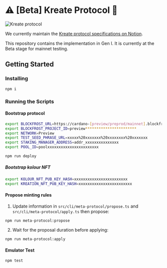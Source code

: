 # :warning: [Beta] Kreate Protocol :construction:

![Kreate protocol](docs/protocol.png)

We currently maintain the [Kreate protocol specifications on Notion](https://shinka-network.notion.site/Kreate-Protocol-ae97c4c66db447278ea8da9cd7b860a2).

This repository contains the implementation in Gen I. It is currently at the Beta stage for mainnet testing.

## Getting Started

### Installing

```
npm i
```

### Running the Scripts

#### Bootstrap protocol

```sh
export BLOCKFROST_URL=https://cardano-[preview/preprod/mainnet].blockfrost.io/api/v0
export BLOCKFROST_PROJECT_ID=preview***********************
export NETWORK=Preview
export TEST_SEED_PHRASE_URL=xxxxx%20xxxxxxx%20xxxxxxxx%20xxxxxxx
export STAKING_MANAGER_ADDRESS=addr_xxxxxxxxxxxxxxx
export POOL_ID=poolxxxxxxxxxxxxxxxxxxxxxxx
```

```
npm run deploy
```

##### Bootstrap kolour NFT

```sh
export KOLOUR_NFT_PUB_KEY_HASH=xxxxxxxxxxxxxxxxxxxxxxxx
export KREATION_NFT_PUB_KEY_HASH=xxxxxxxxxxxxxxxxxxxxxxxx
```

#### Propose minting rules

1. Update information in `src/cli/meta-protocol/propose.ts` and `src/cli/meta-protocol/apply.ts` then propose:

```
npm run meta-protocol:propose
```

2. Wait for the proposal duration before applying:

```
npm run meta-protocol:apply
```

#### Emulator Test

```
npm test
```
